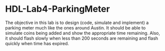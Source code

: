 # HDL-Lab4-ParkingMeter
The objective in this lab is to design (code, simulate and implement) a parking meter much like the ones around Austin. It should be able to simulate coins being added and show the appropriate time remaining. Also, it should flash slowly when less than 200 seconds are remaining and flash quickly when time has expired.
